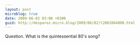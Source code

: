 ```yaml
---
layout: post
microblog: true
date: 2009-06-02 03:00 +0300
guid: http://desparoz.micro.blog/2009/06/02/t2002864008.html
---
```

Question. What is the quintessential 80's song?
